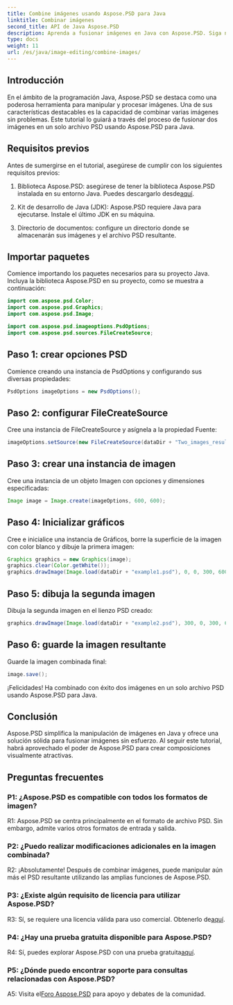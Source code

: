 ```yaml
---
title: Combine imágenes usando Aspose.PSD para Java
linktitle: Combinar imágenes
second_title: API de Java Aspose.PSD
description: Aprenda a fusionar imágenes en Java con Aspose.PSD. Siga nuestra guía paso a paso para una combinación perfecta de imágenes.
type: docs
weight: 11
url: /es/java/image-editing/combine-images/
---
```

## Introducción

En el ámbito de la programación Java, Aspose.PSD se destaca como una poderosa herramienta para manipular y procesar imágenes. Una de sus características destacables es la capacidad de combinar varias imágenes sin problemas. Este tutorial lo guiará a través del proceso de fusionar dos imágenes en un solo archivo PSD usando Aspose.PSD para Java.

## Requisitos previos

Antes de sumergirse en el tutorial, asegúrese de cumplir con los siguientes requisitos previos:

1.  Biblioteca Aspose.PSD: asegúrese de tener la biblioteca Aspose.PSD instalada en su entorno Java. Puedes descargarlo desde[aquí](https://releases.aspose.com/psd/java/).

2. Kit de desarrollo de Java (JDK): Aspose.PSD requiere Java para ejecutarse. Instale el último JDK en su máquina.

3. Directorio de documentos: configure un directorio donde se almacenarán sus imágenes y el archivo PSD resultante.

## Importar paquetes

Comience importando los paquetes necesarios para su proyecto Java. Incluya la biblioteca Aspose.PSD en su proyecto, como se muestra a continuación:

```java
import com.aspose.psd.Color;
import com.aspose.psd.Graphics;
import com.aspose.psd.Image;

import com.aspose.psd.imageoptions.PsdOptions;
import com.aspose.psd.sources.FileCreateSource;
```

## Paso 1: crear opciones PSD

Comience creando una instancia de PsdOptions y configurando sus diversas propiedades:

```java
PsdOptions imageOptions = new PsdOptions();
```

## Paso 2: configurar FileCreateSource

Cree una instancia de FileCreateSource y asígnela a la propiedad Fuente:

```java
imageOptions.setSource(new FileCreateSource(dataDir + "Two_images_result_out.psd", false));
```

## Paso 3: crear una instancia de imagen

Cree una instancia de un objeto Imagen con opciones y dimensiones especificadas:

```java
Image image = Image.create(imageOptions, 600, 600);
```

## Paso 4: Inicializar gráficos

Cree e inicialice una instancia de Gráficos, borre la superficie de la imagen con color blanco y dibuje la primera imagen:

```java
Graphics graphics = new Graphics(image);
graphics.clear(Color.getWhite());
graphics.drawImage(Image.load(dataDir + "example1.psd"), 0, 0, 300, 600);
```

## Paso 5: dibuja la segunda imagen

Dibuja la segunda imagen en el lienzo PSD creado:

```java
graphics.drawImage(Image.load(dataDir + "example2.psd"), 300, 0, 300, 600);
```

## Paso 6: guarde la imagen resultante

Guarde la imagen combinada final:

```java
image.save();
```

¡Felicidades! Ha combinado con éxito dos imágenes en un solo archivo PSD usando Aspose.PSD para Java.

## Conclusión

Aspose.PSD simplifica la manipulación de imágenes en Java y ofrece una solución sólida para fusionar imágenes sin esfuerzo. Al seguir este tutorial, habrá aprovechado el poder de Aspose.PSD para crear composiciones visualmente atractivas.

## Preguntas frecuentes

### P1: ¿Aspose.PSD es compatible con todos los formatos de imagen?

R1: Aspose.PSD se centra principalmente en el formato de archivo PSD. Sin embargo, admite varios otros formatos de entrada y salida.

### P2: ¿Puedo realizar modificaciones adicionales en la imagen combinada?

R2: ¡Absolutamente! Después de combinar imágenes, puede manipular aún más el PSD resultante utilizando las amplias funciones de Aspose.PSD.

### P3: ¿Existe algún requisito de licencia para utilizar Aspose.PSD?

 R3: Sí, se requiere una licencia válida para uso comercial. Obtenerlo de[aquí](https://purchase.aspose.com/buy).

### P4: ¿Hay una prueba gratuita disponible para Aspose.PSD?

 R4: Sí, puedes explorar Aspose.PSD con una prueba gratuita[aquí](https://releases.aspose.com/).

### P5: ¿Dónde puedo encontrar soporte para consultas relacionadas con Aspose.PSD?

 A5: Visita el[Foro Aspose.PSD](https://forum.aspose.com/c/psd/34) para apoyo y debates de la comunidad.